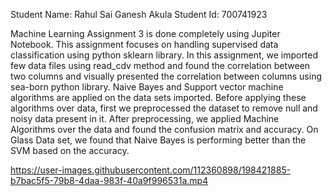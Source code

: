 Student Name: Rahul Sai Ganesh Akula Student Id: 700741923

Machine Learning Assignment 3 is done completely using Jupiter Notebook. This assignment focuses on handling supervised data classification using python sklearn library. 
In this assignment, we imported few data files using read_cdv method and found the correlation between two columns and visually presented the correlation between columns 
using sea-born python library. Naive Bayes and Support vector machine algorithms are applied on the data sets imported. Before applying these algorithms over data, first 
we preprocessed the dataset to remove null and noisy data present in it. After preprocessing, we applied Machine Algorithms over the data and found the confusion matrix 
and accuracy. On Glass Data set, we found that Naive Bayes is performing better than the SVM based on the accuracy.

https://user-images.githubusercontent.com/112360898/198421885-b7bac5f5-79b8-4daa-983f-40a9f996531a.mp4

